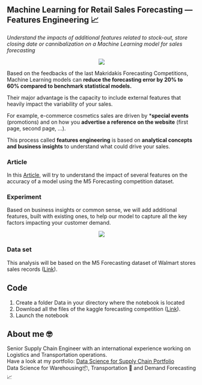 ## Machine Learning for Retail Sales Forecasting — Features Engineering 📈
*Understand the impacts of additional features related to stock-out, store closing date or cannibalization on a Machine Learning model for sales forecasting*

<p align="center">
  <img align="center" src="https://miro.medium.com/max/1280/1*C6QjcwkJGUmw0sot8pd4Cw.png">
</p>

Based on the feedbacks of the last Makridakis Forecasting Competitions, Machine Learning models can **reduce the forecasting error by 20% to 60% compared to
benchmark statistical models.**

Their major advantage is the capacity to include external features that heavily impact the variability of your sales.

For example, e-commerce cosmetics sales are driven by ***special events** (promotions) and on how you **advertise a reference on the website** (first page, second page, …).

This process called **features engineering** is based on **analytical concepts and business insights** to understand what could drive your sales.

### Article
In this [Article](https://www.samirsaci.com/machine-learning-for-retail-sales-forecasting-features-engineering/), will try to understand the impact of 
several features on the accuracy of a model using the M5 Forecasting competition dataset.

### Experiment
Based on business insights or common sense, we will add additional features, built with existing ones, to help our model to capture all the key factors 
impacting your customer demand.

<p align="center">
  <img align="center" src="https://miro.medium.com/max/700/1*PBsf-z8n_DrMaCEtaKkhXQ.png">
</p>

### Data set
This analysis will be based on the M5 Forecasting dataset of Walmart stores sales records ([Link](
https://www.kaggle.com/c/m5-forecasting-accuracy)).

## Code
1. Create a folder Data in your directory where the notebook is located
2. Download all the files of the kaggle forecasting competition ([Link](
https://www.kaggle.com/c/m5-forecasting-accuracy)).
3. Launch the notebook

## About me 🤓
Senior Supply Chain Engineer with an international experience working on Logistics and Transportation operations. \
Have a look at my portfolio: [Data Science for Supply Chain Portfolio](https://samirsaci.com) \
Data Science for Warehousing📦, Transportation 🚚 and Demand Forecasting 📈 

